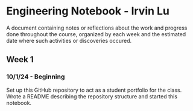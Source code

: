 # Engineering Notebook - Irvin Lu

A document containing notes or reflections about the work and progress done throughout the course, organized by each week and
the estimated date where such activities or discoveries occured.

## Week 1

### 10/1/24 - Beginning

Set up this GitHub repository to act as a student portfolio for the class. Wrote a README describing the repository structure and started this notebook.
